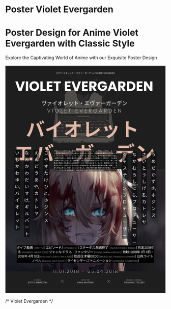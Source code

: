 # Poster Violet Evergarden
<h1>Poster Design for Anime Violet Evergarden with Classic Style</h1>
<a>Explore the Captivating World of Anime with our Exquisite Poster Design</a>

<br/>
<br/>

<div align="center">
<img src="Violet Evergarden.png">
</div>

/* Violet Evergarden */
